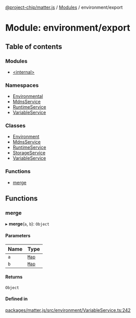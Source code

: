 [@project-chip/matter.js](../README.md) / [Modules](../modules.md) / environment/export

# Module: environment/export

## Table of contents

### Modules

- [\<internal\>](environment_export._internal_.md)

### Namespaces

- [Environmental](environment_export.Environmental.md)
- [MdnsService](environment_export.MdnsService.md)
- [RuntimeService](environment_export.RuntimeService.md)
- [VariableService](environment_export.VariableService.md)

### Classes

- [Environment](../classes/environment_export.Environment.md)
- [MdnsService](../classes/environment_export.MdnsService-1.md)
- [RuntimeService](../classes/environment_export.RuntimeService-1.md)
- [StorageService](../classes/environment_export.StorageService.md)
- [VariableService](../classes/environment_export.VariableService-1.md)

### Functions

- [merge](environment_export.md#merge)

## Functions

### merge

▸ **merge**(`a`, `b`): `Object`

#### Parameters

| Name | Type |
| :------ | :------ |
| `a` | [`Map`](../interfaces/environment_export.VariableService.Map.md) |
| `b` | [`Map`](../interfaces/environment_export.VariableService.Map.md) |

#### Returns

`Object`

#### Defined in

[packages/matter.js/src/environment/VariableService.ts:242](https://github.com/project-chip/matter.js/blob/3adaded6/packages/matter.js/src/environment/VariableService.ts#L242)
